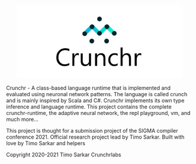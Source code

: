 <div align="center">
  
<img src="https://raw.githubusercontent.com/timo-cmd/crunchr/master/assets/crunchrloo.jpg" height="200px"></img> 

 </div>
 
   Crunchr - A class-based language runtime that is implemented and evaluated using neuronal network patterns. The language is called crunch and is mainly inspired by Scala and C#. Crunchr implements its own type inference and language runtime. This project contains the complete crunchr-runtime, the adaptive neural network, the repl playground, vm, and much more...
   
   This project is thought for a submission project of the SIGMA compiler conference 2021.
   Official research project lead by Timo Sarkar.
   Built with love by Timo Sarkar and helpers


   Copyright 2020-2021 Timo Sarkar Crunchrlabs


